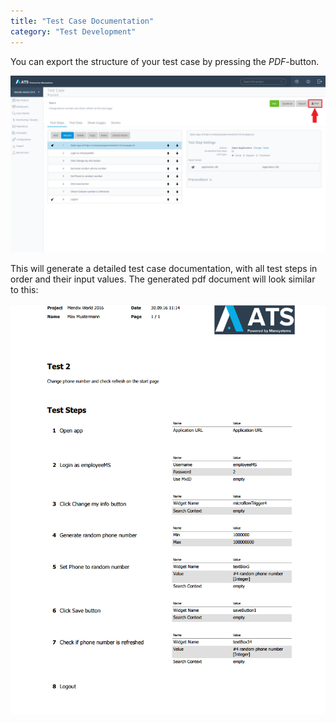 ```yaml
---
title: "Test Case Documentation"
category: "Test Development"
---
```

You can export the structure of your test case by pressing the *PDF*-button.

![PDF export button](attachments/Test+Case+Documentation/exportButton.png)

This will generate a detailed test case documentation, with all test steps in order and their input values.
The generated pdf document will look similar to this:

![PDF export document](attachments/Test+Case+Documentation/exportDocument.png)

